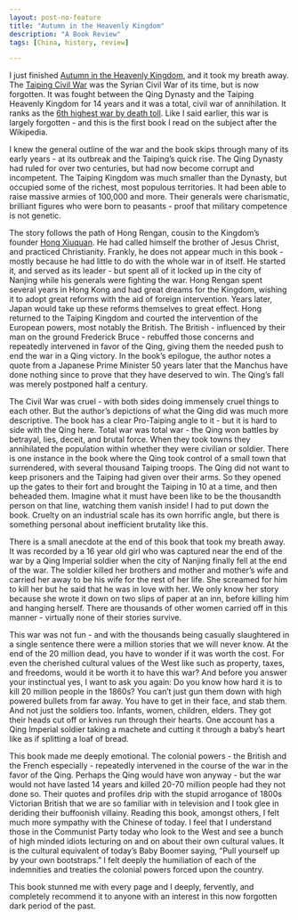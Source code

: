 ```yaml
---
layout: post-no-feature
title: "Autumn in the Heavenly Kingdom"
description: "A Book Review"
tags: [China, history, review]

---
```


I just finished [Autumn in the Heavenly Kingdom](https://www.goodreads.com/book/show/12520340-autumn-in-the-heavenly-kingdom), and it took my breath away. The [Taiping Civil War](https://en.wikipedia.org/wiki/Taiping_Rebellion) was the Syrian Civil War of its time, but is now forgotten. It was fought between the Qing Dynasty and the Taiping Heavenly Kingdom for 14 years and it was a total, civil war of annihilation. It ranks as the [6th highest war by death toll](https://en.wikipedia.org/wiki/List_of_wars_by_death_toll). Like I said earlier, this war is largely forgotten - and this is the first book I read on the subject after the Wikipedia. 

I knew the general outline of the war and the book skips through many of its early years - at its outbreak and the Taiping’s quick rise. The Qing Dynasty had ruled for over two centuries, but had now become corrupt and incompetent. The Taiping Kingdom was much smaller than the Dynasty, but occupied some of the richest, most populous territories. It had been able to raise massive armies of 100,000 and more. Their generals were charismatic, brilliant figures who were born to peasants - proof that military competence is not genetic. 

The story follows the path of Hong Rengan, cousin to the Kingdom’s founder [Hong Xiuquan](https://en.wikipedia.org/wiki/Hong_Xiuquan). He had called himself the brother of Jesus Christ, and practiced Christianity. Frankly, he does not appear much in this book - mostly because he had little to do with the whole war in of itself. He started it, and served as its leader - but spent all of it locked up in the city of Nanjing while his generals were fighting the war. Hong Rengan spent several years in Hong Kong and had great dreams for the Kingdom, wishing it to adopt great reforms with the aid of foreign intervention. Years later, Japan would take up these reforms themselves to great effect. Hong returned to the Taiping Kingdom and courted the intervention of the European powers, most notably the British. The British - influenced by their man on the ground Frederick Bruce - rebuffed those concerns and repeatedly intervened in favor of the Qing, giving them the needed push to end the war in a Qing victory. In the book’s epilogue, the author notes a quote from a Japanese Prime Minister 50 years later that the Manchus have done nothing since to prove that they have deserved to win. The Qing’s fall was merely postponed half a century. 

The Civil War was cruel - with both sides doing immensely cruel things to each other. But the author’s depictions of what the Qing did was much more descriptive. The book has a clear Pro-Taiping angle to it - but it is hard to side with the Qing here. Total war was total war - the Qing won battles by betrayal, lies, deceit, and brutal force. When they took towns they annihilated the population within whether they were civilian or soldier. There is one instance in the book where the Qing took control of a small town that surrendered, with several thousand Taiping troops. The Qing did not want to keep prisoners and the Taiping had given over their arms. So they opened up the gates to their fort and brought the Taiping in 10 at a time, and then beheaded them. Imagine what it must have been like to be the thousandth person on that line, watching them vanish inside! I had to put down the book. Cruelty on an industrial scale has its own horrific angle, but there is something personal about inefficient brutality like this. 

There is a small anecdote at the end of this book that took my breath away. It was recorded by a 16 year old girl who was captured near the end of the war by a Qing Imperial soldier when the city of Nanjing finally fell at the end of the war. The soldier killed her brothers and mother and mother’s wife and carried her away to be his wife for the rest of her life. She screamed for him to kill her but he said that he was in love with her. We only know her story because she wrote it down on two slips of paper at an inn, before killing him and hanging herself. There are thousands of other women carried off in this manner - virtually none of their stories survive. 

This war was not fun - and with the thousands being casually slaughtered in a single sentence there were a million stories that we will never know. At the end of the 20 million dead, you have to wonder if it was worth the cost. For even the cherished cultural values of the West like such as property, taxes, and freedoms, would it be worth it to have this war? And before you answer your instinctual yes, I want to ask you again: Do you know how hard it is to kill 20 million people in the 1860s? You can’t just gun them down with high powered bullets from far away. You have to get in their face, and stab them. And not just the soldiers too. Infants, women, children, elders. They got their heads cut off or knives run through their hearts. One account has a Qing Imperial soldier taking a machete and cutting it through a baby’s heart like as if splitting a loaf of bread. 

This book made me deeply emotional. The colonial powers - the British and the French especially - repeatedly intervened in the course of the war in the favor of the Qing. Perhaps the Qing would have won anyway - but the war would not have lasted 14 years and killed 20-70 million people had they not done so. Their quotes and profiles drip with the stupid arrogance of 1800s Victorian British that we are so familiar with in television and I took glee in deriding their buffoonish villainy. Reading this book, amongst others, I felt much more sympathy with the Chinese of today. I feel that I understand those in the Communist Party today who look to the West and see a bunch of high minded idiots lecturing on and on about their own cultural values. It is the cultural equivalent of today’s Baby Boomer saying, “Pull yourself up by your own bootstraps.” I felt deeply the humiliation of each of the indemnities and treaties the colonial powers forced upon the country. 

This book stunned me with every page and I deeply, fervently, and completely recommend it to anyone with an interest in this now forgotten dark period of the past. 
